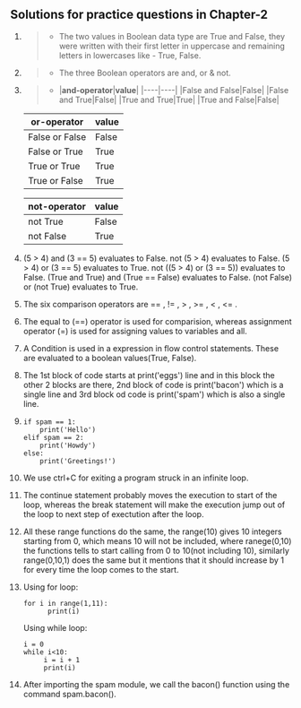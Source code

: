 ## Solutions for practice questions in Chapter-2
1. 
    > - The two values in Boolean data type are True and False, they were written with their first letter in uppercase and remaining letters in lowercases like - True, False.
2. 
    > - The three Boolean operators are and, or & not.
3. 
   > - |**and-operator**|**value**|
   |----|----|
   |False and False|False|
   |False and True|False|
   |True and True|True|
   |True and False|False|
   
   |**or-operator**|**value**|
   |----|----|
   |False or False|False|
   |False or True|True|
   |True or True|True|
   |True or False|True|
   
   |**not-operator**|**value**|
   |----|----|
   |not True|False|
   |not False|True|

4. (5 > 4) and (3 == 5) evaluates to False.
   not (5 > 4) evaluates to False.
   (5 > 4) or (3 == 5) evaluates to True.
   not ((5 > 4) or (3 == 5)) evaluates to False.
   (True and True) and (True == False) evaluates to False.
   (not False) or (not True) evaluates to True.
5. The six comparison operators are == , != , > , >= , < , <= .
6. The equal to (==) operator is used for comparision, whereas assignment operator (=) is used for assigning values to variables and all.
7. A Condition is used in a expression in flow control statements. These are evaluated to a boolean values(True, False).
8. The 1st block of code starts at print('eggs') line and in this block the other 2 blocks are there, 2nd block of code is print('bacon') which is a single line and 3rd block od code is print('spam') which is also a single line.
9. ```
   if spam == 1:
       print('Hello')
   elif spam == 2:
       print('Howdy')
   else:
       print('Greetings!')
   ```
10. We use ctrl+C for exiting a program struck in an infinite loop.
11. The continue statement probably moves the execution to start of the loop, whereas the break statement will make the execution jump out of the loop to next step of exectution after the loop.
12. All these range functions do the same, the range(10) gives 10 integers starting from 0, which means 10 will not be included, where ranege(0,10) the functions tells to start calling from 0 to 10(not including 10), similarly range(0,10,1) does the same but it mentions that it should increase by 1 for every time the loop comes to the start.
13. Using for loop:
    ```
    for i in range(1,11):
          print(i)
    ```
    Using while loop:
    ```
    i = 0
    while i<10:
         i = i + 1
         print(i)
    ```
14. After importing the spam module, we call the bacon() function using the command spam.bacon().
